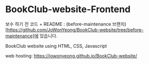 # BookClub-website-Frontend

보수 하기 전 코드 + README : (before-maintenance 브랜치)[https://github.com/JoWonYeong/BookClub-website/tree/before-maintenance]에 있습니다.

BookClub website using HTML, CSS, Javascript

web hosting: https://jowonyeong.github.io/BookClub-website/
